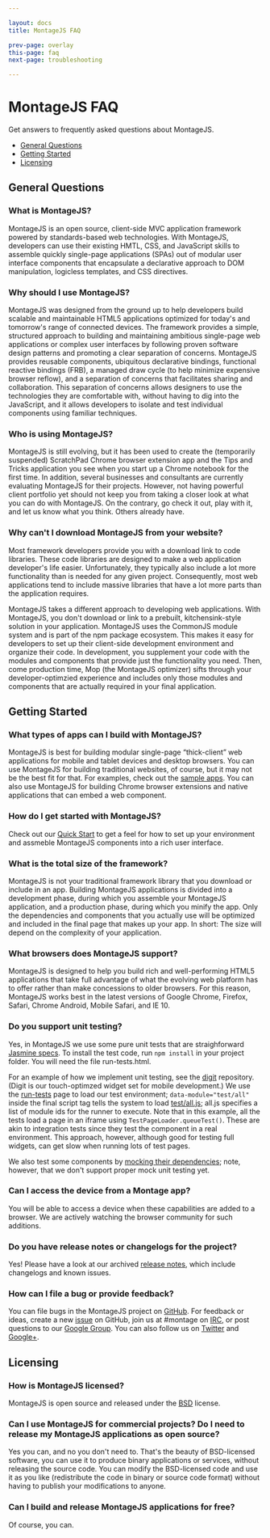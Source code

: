 ```yaml
---

layout: docs
title: MontageJS FAQ

prev-page: overlay
this-page: faq
next-page: troubleshooting

---
```



# MontageJS FAQ

Get answers to frequently asked questions about MontageJS.

* [General Questions](#general)
* [Getting Started](#gs)
* [Licensing](#licensing)


## <a name="general"></a>General Questions

### What is MontageJS?
MontageJS is an open source, client-side MVC application framework powered by standards-based web technologies. With MontageJS, developers can use their existing HMTL, CSS, and JavaScript skills to assemble quickly single-page applications (SPAs) out of modular user interface components that encapsulate a declarative approach to DOM manipulation, logicless templates, and CSS directives.

### Why should I use MontageJS?
MontageJS was designed from the ground up to help developers build scalable and maintainable HTML5 applications optimized for today's and tomorrow's range of connected devices. The framework provides a simple, structured approach to building and maintaining ambitious single-page web applications or complex user interfaces by following proven software design patterns and promoting a clear separation of concerns. MontageJS provides reusable components, ubiquitous declarative bindings, functional reactive bindings (FRB), a managed draw cycle (to help minimize expensive browser reflow), and a separation of concerns that facilitates sharing and collaboration. This separation of concerns allows designers to use the technologies they are comfortable with, without having to dig into the JavaScript, and it allows developers to isolate and test individual components using familiar techniques.

### Who is using MontageJS?
MontageJS is still evolving, but it has been used to create the (temporarily suspended) ScratchPad Chrome browser extension app and the Tips and Tricks application you see when you start up a Chrome notebook for the first time. In addition, several businesses and consultants are currently evaluating MontageJS for their projects. However, not having powerful client portfolio yet should not keep you from taking a closer look at what you can do with MontageJS. On the contrary, go check it out, play with it, and let us know what you think. Others already have.

### Why can't I download MontageJS from your website?
Most framework developers provide you with a download link to code libraries. These code libraries are designed to make a web application developer's life easier. Unfortunately, they typically also include a lot more functionality than is needed for any given project. Consequently, most web applications tend to include massive libraries that have a lot more parts than the application requires.

MontageJS takes a different approach to developing web applications. With MontageJS, you don't download or link to a prebuilt, kitchensink-style solution in your application. MontageJS uses the CommonJS module system and is part of the npm package ecosystem. This makes it easy for developers to set up their client-side development environment and organize their code. In development, you supplement your code with the modules and components that provide just the functionality you need. Then, come production time, Mop (the MontageJS optimizer) sifts through your developer-optimzied experience and includes only those modules and components that are actually required in your final application.

## <a name="gs"></a>Getting Started

### What types of apps can I build with MontageJS?
MontageJS is best for building modular single-page “thick-client” web applications for mobile and tablet devices and desktop browsers. You can use MontageJS for building traditional websites, of course, but it may not be the best fit for that. For examples, check out the [sample apps](http://montagejs.org/apps/). You can also use MontageJS for building Chrome browser extensions and native applications that can embed a web component.

### How do I get started with MontageJS?
Check out our [Quick Start](http://montagejs.org/docs/montagejs-setup.html) to get a feel for how to set up your environment and assmeble MontageJS components into a rich user interface.

### What is the total size of the framework?
MontageJS is not your traditional framework library that you download or include in an app. Building MontageJS applications is divided into a development phase, during which you assemble your MontageJS application, and a production phase, during which you minify the app. Only the dependencies and components that you actually use will be optimized and included in the final page that makes up your app. In short: The size will depend on the complexity of your application.

### What browsers does MontageJS support?
MontageJS is designed to help you build rich and well-performing HTML5 applications that take full advantage of what the evolving web platform has to offer rather than make concessions to older browsers. For this reason, MontageJS works best in the latest versions of Google Chrome, Firefox, Safari, Chrome Android, Mobile Safari, and IE 10.

### Do you support unit testing?
Yes, in MontageJS we use some pure unit tests that are straighforward [Jasmine specs](https://github.com/montagejs/montage/blob/master/test/core/super-spec.js). To install the test code, run `npm install` in your project folder. You will need the file run-tests.html.

For an example of how we implement unit testing, see the [digit](https://github.com/montagejs/digit) repository. (Digit is our touch-optimzed widget set for mobile development.) We use the [run-tests](https://github.com/montagejs/digit/blob/master/run-tests.html) page to load our test environment; `data-module="test/all"` inside the final script tag tells the system to load [test/all.js](https://github.com/montagejs/digit/tree/master/test); all.js specifies a list of module ids for the runner to execute. Note that in this example, all the tests load a page in an iframe using `TestPageLoader.queueTest()`. These are akin to integration tests since they test the component in a real environment. This approach, however, although good for testing full widgets, can get slow when running lots of test pages.

We also test some components by [mocking their dependencies](https://github.com/montagejs/montage/blob/master/test/base/abstract-button-spec.js); note, however, that we don't support proper mock unit testing yet.

### Can I access the device from a Montage app?
You will be able to access a device when these capabilities are added to a browser. We are actively watching the browser community for such additions.

### Do you have release notes or changelogs for the project?
Yes! Please have a look at our archived [release notes](https://github.com/montagejs/montage/blob/master/CHANGES.md), which include changelogs and known issues.

### How can I file a bug or provide feedback?
You can file bugs in the MontageJS project on [GitHub](https://github.com/montagejs/montage/issues). For feedback or ideas, create a new [issue](https://github.com/montagejs/montage/issues) on GitHub, join us at #montage on [IRC](http://webchat.freenode.net/?channels=montage), or post questions to our [Google Group](https://groups.google.com/forum/?fromgroups#!forum/montagejs). You can also follow us on [Twitter](https://twitter.com/montage_js) and [Google+](https://plus.google.com/116915300739108010954/).


## <a name="licensing"></a>Licensing

### How is MontageJS licensed?
MontageJS is open source and released under the [BSD](https://github.com/montagejs/montage/blob/master/LICENSE.md) license.

### Can I use MontageJS for commercial projects? Do I need to release my MontageJS applications as open source?
Yes you can, and no you don't need to. That's the beauty of BSD-licensed software, you can use it to produce binary applications or services, without releasing the source code. You can modify the BSD-licensed code and use it as you like (redistribute the code in binary or source code format) without having to publish your modifications to anyone.

### Can I build and release MontageJS applications for free?
Of course, you can.


